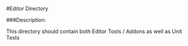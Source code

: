 #Editor Directory

###Description:

This directory should contain both Editor Tools / Addons as well as Unit Tests